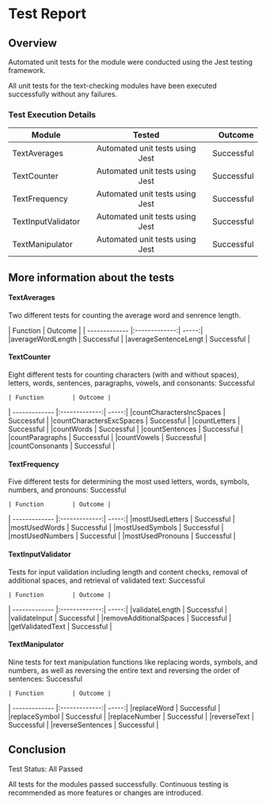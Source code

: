 # Test Report
## Overview
Automated unit tests for the module were conducted using the Jest testing framework.

All unit tests for the text-checking modules have been executed successfully without any failures.

### Test Execution Details
| Module        | Tested           | Outcome  |
| ------------- |:-------------:| -----:|
| TextAverages      | Automated unit tests using Jest | Successful |
| TextCounter     | Automated unit tests using Jest      |   Successful |
| TextFrequency | Automated unit tests using Jest      |    Successful |
| TextInputValidator | Automated unit tests using Jest      |    Successful |
| TextManipulator | Automated unit tests using Jest      |    Successful |


## More information about the tests
#### TextAverages
Two different tests for counting the average word and senrence length.

| Function        | Outcome |
| ------------- |:-------------:| -----:|
|averageWordLength | Successful |
|averageSentenceLengt | Successful | 

#### TextCounter
Eight different tests for counting characters (with and without spaces), letters, words, sentences, paragraphs, vowels, and consonants: Successful


    | Function        | Outcome |
| ------------- |:-------------:| -----:|
|countCharactersIncSpaces | Successful |
|countCharactersExcSpaces | Successful | 
|countLetters | Successful | 
|countWords | Successful | 
|countSentences | Successful | 
|countParagraphs | Successful | 
|countVowels | Successful | 
|countConsonants | Successful | 

#### TextFrequency
Five different tests for determining the most used letters, words, symbols, numbers, and pronouns: Successful


    | Function        | Outcome |
| ------------- |:-------------:| -----:|
|mostUsedLetters | Successful |
|mostUsedWords | Successful | 
|mostUsedSymbols | Successful | 
|mostUsedNumbers | Successful | 
|mostUsedPronouns | Successful | 

#### TextInputValidator
Tests for input validation including length and content checks, removal of additional spaces, and retrieval of validated text: Successful



    | Function        | Outcome |
| ------------- |:-------------:| -----:|
|validateLength | Successful |
|validateInput | Successful | 
|removeAdditionalSpaces | Successful | 
|getValidatedText | Successful | 

#### TextManipulator
Nine tests for text manipulation functions like replacing words, symbols, and numbers, as well as reversing the entire text and reversing the order of sentences: Successful

    | Function        | Outcome |
| ------------- |:-------------:| -----:|
|replaceWord | Successful |
|replaceSymbol | Successful | 
|replaceNumber | Successful | 
|reverseText | Successful | 
|reverseSentences | Successful | 

## Conclusion
Test Status: All Passed

All tests for the modules passed successfully.
Continuous testing is recommended as more features or changes are introduced.

